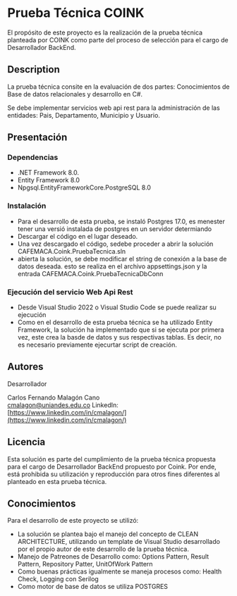 # Prueba Técnica COINK

El propósito de este proyecto es la realización de la prueba técnica planteada por COINK como parte del proceso de selección para el cargo de Desarrollador BackEnd.

## Description

La prueba técnica consite en la evaluación de dos partes: Conocimientos de Base de datos relacionales y desarrollo en C#.

Se debe implementar servicios web api rest para la administración de las entidades: Pais, Departamento, Municipio y Usuario.

## Presentación

### Dependencias

* .NET Framework 8.0.
* Entity Framework 8.0
* Npgsql.EntityFrameworkCore.PostgreSQL 8.0

### Instalación

* Para el desarrollo de esta prueba, se instaló Postgres 17.0, es menester tener una versió instalada de postgres en un servidor determiando
* Descargar el código en el lugar deseado.
* Una vez descargado el código, sedebe proceder a abrir la solución CAFEMACA.Coink.PruebaTecnica.sln
* abierta la solución, se debe modificar el string de conexión a la base de datos deseada. esto se realiza en el archivo appsettings.json y la entrada CAFEMACA.Coink.PruebaTecnicaDbConn

### Ejecución del servicio Web Api Rest

* Desde Visual Studio 2022 o Visual Studio Code se puede realizar su ejecución
* Como en el desarrollo de esta prueba técnica se ha utilizado Entity Framework, la solución ha implementado que si se ejecuta por primera vez, este crea la basde de datos y sus respectivas tablas. Es decir, no es necesario previamente ejecurtar script de creación.

## Autores

Desarrollador

Carlos Fernando Malagón Cano  
[cmalagon@uniandes.edu.co](mailto:cmalagon@uniandes.edu.co)
LinkedIn: [https://www.linkedin.com/in/cmalagon/](https://www.linkedin.com/in/cmalagon/)

## Licencia

Esta solución es parte del cumplimiento de la prueba técnica propuesta para el cargo de Desarrollador BackEnd propuesto por Coink.
Por ende, está prohibida su utilización y reproducción para otros fines diferentes al planteado en esta prueba técnica.

## Conocimientos

Para el desarrollo de este proyecto se utilizó:
* La solución se plantea bajo el manejo del concepto de CLEAN ARCHITECTURE, utilizando un template de Visual Studio desarrollado por el propio autor de este desarrollo de la prueba técnica.
* Manejo de Patreones de Desarrollo como: Options Pattern, Result Pattern, Repository Patter, UnitOfWork Pattern
* Como buenas prácticas igualmente se maneja procesos como: Health Check, Logging con Serilog
* Como motor de base de datos se utiliza POSTGRES

